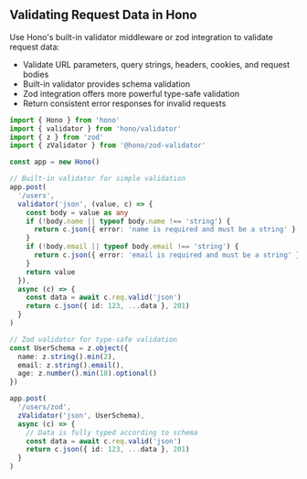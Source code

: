 ## Validating Request Data in Hono

Use Hono's built-in validator middleware or zod integration to validate request data:

- Validate URL parameters, query strings, headers, cookies, and request bodies
- Built-in validator provides schema validation
- Zod integration offers more powerful type-safe validation
- Return consistent error responses for invalid requests

```typescript
import { Hono } from 'hono'
import { validator } from 'hono/validator'
import { z } from 'zod'
import { zValidator } from '@hono/zod-validator'

const app = new Hono()

// Built-in validator for simple validation
app.post(
  '/users',
  validator('json', (value, c) => {
    const body = value as any
    if (!body.name || typeof body.name !== 'string') {
      return c.json({ error: 'name is required and must be a string' }, 400)
    }
    if (!body.email || typeof body.email !== 'string') {
      return c.json({ error: 'email is required and must be a string' }, 400)
    }
    return value
  }),
  async (c) => {
    const data = await c.req.valid('json')
    return c.json({ id: 123, ...data }, 201)
  }
)

// Zod validator for type-safe validation
const UserSchema = z.object({
  name: z.string().min(2),
  email: z.string().email(),
  age: z.number().min(18).optional()
})

app.post(
  '/users/zod',
  zValidator('json', UserSchema),
  async (c) => {
    // Data is fully typed according to schema
    const data = await c.req.valid('json')
    return c.json({ id: 123, ...data }, 201)
  }
)
``` 